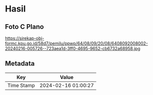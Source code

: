# Hasil

## Foto C Plano

https://sirekap-obj-formc.kpu.go.id/58d7/pemilu/ppwp/64/08/09/20/08/6408092008002-20240216-005726--723aea1d-3ff0-4695-9652-cb6732a68958.jpg


## Metadata

| Key        | Value               |
| ---------- | ------------------- |
| Time Stamp | 2024-02-16 01:00:27 |




